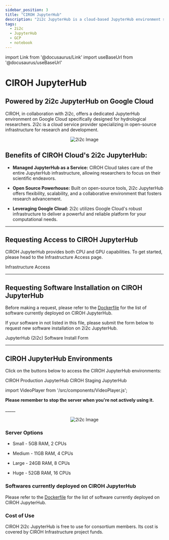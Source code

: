 ```yaml
---
sidebar_position: 3
title: "CIROH JupyterHub"
description: "2i2c JupyterHub is a cloud-based JupyterHub environment specifically designed for hydrological researchers. It is powered by 2i2c JupyterHub, a cloud-based JupyterHub environment specifically on Google Cloud"
tags:
  - 2i2c
  - JupyterHub
  - GCP
  - notebook
---
```


import Link from '@docusaurus/Link'
import useBaseUrl from '@docusaurus/useBaseUrl'

# CIROH JupyterHub
## Powered by 2i2c JupyterHub on Google Cloud

CIROH, in collaboration with 2i2c, offers a dedicated JupyterHub environment on Google Cloud specifically designed for hydrological researchers. 2i2c is a cloud service provider specializing in open-source infrastructure for research and development.

<p align="center">
<img src={useBaseUrl("/img/2i2c.png")} alt="2i2c Image" style={{'width':'80%', 'height':'50%'}}/>
</p>

## **Benefits of CIROH Cloud's 2i2c JupyterHub:**

*   **Managed JupyterHub as a Service:** CIROH Cloud takes care of the entire JupyterHub infrastructure, allowing researchers to focus on their scientific endeavors.
    
*   **Open Source Powerhouse:** Built on open-source tools, 2i2c JupyterHub offers flexibility, scalability, and a collaborative environment that fosters research advancement.
    
*   **Leveraging Google Cloud:** 2i2c utilizes Google Cloud's robust infrastructure to deliver a powerful and reliable platform for your computational needs.

-----
## Requesting Access to CIROH JupyterHub

CIROH JupyterHub provides both CPU and GPU capabilities. To get started, please head to the Infrastructure Access page.

<Link class="button button--active button--primary" to="/docs/services/access#accessing-ciroh-jupyterhub">Infrastructure Access</Link>

-----
## Requesting Software Installation on CIROH JupyterHub

Before making a request, please refer to the [Dockerfile](https://github.com/2i2c-org/awi-ciroh-image/blob/main/Dockerfile) for the list of software currently deployed on CIROH JupyterHub.

If your software in not listed in this file, please submit the form below to request new software installation on 2i2c JupyterHub.

<Link class="button button--active button--primary" to="https://forms.office.com/Pages/ResponsePage.aspx?id=jnIAKtDwtECk6M5DPz-8p4IIpHdEnmhNgjOa9FjrwGtUNUoyV1UxNFIzV1AyTDhTNzdOT1Q5NVlLTC4u"> JupyterHub (2i2c) Software Install Form</Link>


---

## CIROH JupyterHub Environments

Click on the buttons below to access the CIROH JupyterHub environments:

<Link class="button button--active button--primary" style={{'margin-bottom':'1.3rem', 'margin-right':'1.4rem'}}  to="https://ciroh.awi.2i2c.cloud/hub/login"> CIROH Production JupyterHub</Link>

<Link class="button button--active button--primary" style={{'margin-bottom':'1.3rem'}} to="https://staging.ciroh.awi.2i2c.cloud/hub/login"> CIROH Staging JupyterHub</Link>

import VideoPlayer from '/src/components/VideoPlayer.js';

<div class="indent-wrapper">
  <p><b>Please remember to stop the server when you're not actively using it.</b></p>
  <VideoPlayer url="https://youtu.be/VSFs2bu4-74"/>
</div>
_____

<p align="center">
<img src={useBaseUrl("/img/2i2c-1.png")} alt="2i2c Image" style={{'width':'80%', 'height':'50%'}}/>
</p>

### Server Options
- Small - 5GB RAM, 2 CPUs

- Medium - 11GB RAM, 4 CPUs

- Large - 24GB RAM, 8 CPUs

- Huge - 52GB RAM, 16 CPUs

### Softwares currently deployed on CIROH JupyterHub

Please refer to the [Dockerfile](https://github.com/2i2c-org/awi-ciroh-image/blob/main/Dockerfile) for the list of software currently deployed on CIROH JupyterHub.

### Cost of Use

CIROH 2i2c JupyterHub is free to use for consortium members. Its cost is covered by CIROH Infrastructure project funds.

